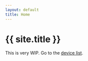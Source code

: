 ```yaml
---
layout: default
title: Home
---
```


# {{ site.title }}
This is very WIP. Go to the [device list](/device/).
